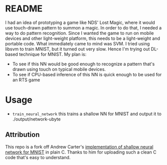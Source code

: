 # README

I had an idea of prototyping a game like NDS' Lost Magic, where it would use touch-drawn pattern to summon a magic. In order to do that,
I needed a way to do pattern recognition. Since I wanted the game to run on mobile devices and other light-weight platform, this
needs to be a light-weight and portable code. What immediately came to mind was SVM. I tried using libsvm to train MNIST, but it turned out
very slow. Hence I'm trying out DL-based technique for MNIST. My plan is:
- To see if this NN would be good enough to recognize a pattern that's drawn using touch on typical mobile devices.
- To see if CPU-based inference of this NN is quick enough to be used for an RTS game

# Usage
- `train_neural_network` this trains a shallow NN for MNIST and output it to ./output/network-ubyte

## Attribution
This repo is a fork off Andrew Carter's [implementation of shallow neural network for MNIST](https://github.com/AndrewCarterUK/mnist-neural-network-plain-c.git)
in plain C. Thanks to him for uploading such a clean C code that's easy to understand.

